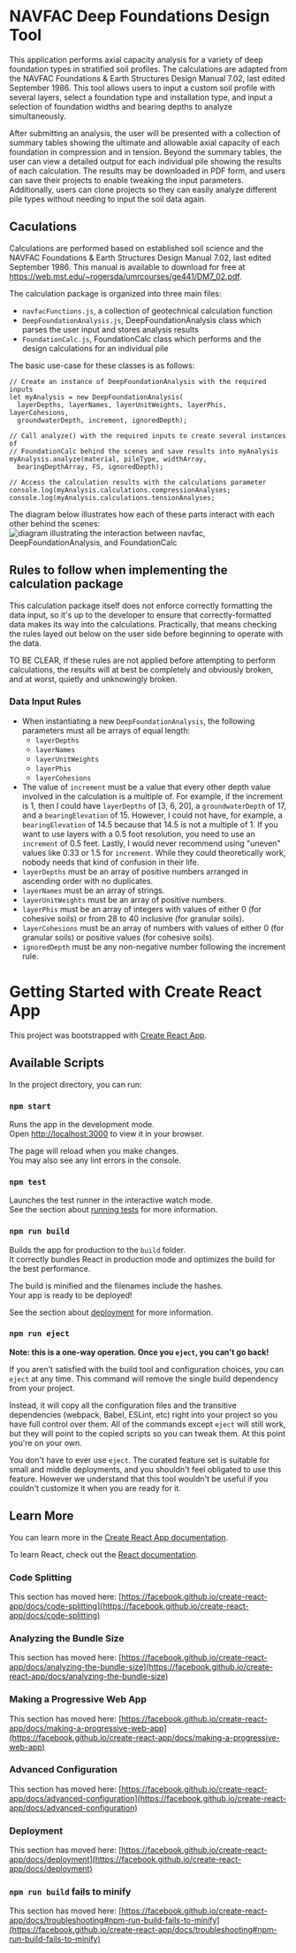 # NAVFAC Deep Foundations Design Tool
This application performs axial capacity analysis for a variety of deep foundation types in stratified soil profiles. The calculations are adapted from the NAVFAC Foundations & Earth Structures Design Manual 7.02, last edited September 1986. This tool allows users to input a custom soil profile with several layers, select a foundation type and installation type, and input a selection of foundation widths and bearing depths to analyze simultaneously. 

After submitting an analysis, the user will be presented with a collection of summary tables showing the ultimate and allowable axial capacity of each foundation in compression and in tension. Beyond the summary tables, the user can view a detailed output for each individual pile showing the results of each calculation. The results may be downloaded in PDF form, and users can save their projects to enable tweaking the input parameters. Additionally, users can clone projects so they can easily analyze different pile types without needing to input the soil data again. 

## Caculations
Calculations are performed based on established soil science and the NAVFAC Foundations & Earth Structures Design Manual 7.02, last edited September 1986. This manual is available to download for free at https://web.mst.edu/~rogersda/umrcourses/ge441/DM7_02.pdf.  

The calculation package is organized into three main files:
- `navfacFunctions.js`, a collection of geotechnical calculation function
- `DeepFoundationAnalysis.js`, DeepFoundationAnalysis class which parses the user input and stores analysis results
- `FoundationCalc.js`, FoundationCalc class which performs and the design calculations for an individual pile

The basic use-case for these classes is as follows:
```
// Create an instance of DeepFoundationAnalysis with the required inputs
let myAnalysis = new DeepFoundationAnalysis(
  layerDepths, layerNames, layerUnitWeights, layerPhis, layerCohesions,
  groundwaterDepth, increment, ignoredDepth);

// Call analyze() with the required inputs to create several instances of 
// FoundationCalc behind the scenes and save results into myAnalysis
myAnalysis.analyze(material, pileType, widthArray,
  bearingDepthArray, FS, ignoredDepth);

// Access the calculation results with the calculations parameter
console.log(myAnalysis.calculations.compressionAnalyses;
console.log(myAnalysis.calculations.tensionAnalyses; 
```

The diagram below illustrates how each of these parts interact with each other behind the scenes:
![diagram illustrating the interaction between navfac, DeepFoundationAnalysis, and FoundationCalc](src/img/navfac_class_interactions.svg)

## Rules to follow when implementing the calculation package
This calculation package itself does not enforce correctly formatting the data input, so it's up to the developer to ensure that correctly-formatted data makes its way into the calculations. Practically, that means checking the rules layed out below on the user side before beginning to operate with the data.

TO BE CLEAR, If these rules are not applied before attempting to perform calculations, the results will at best be completely and obviously broken, and at worst, quietly and unknowingly broken.

### Data Input Rules
- When instantiating a new `DeepFoundationAnalysis`, the following parameters must all be arrays of equal length:
  - `layerDepths`
  - `layerNames`
  - `layerUnitWeights`
  - `layerPhis`
  - `layerCohesions`
- The value of `increment` must be a value that every other depth value involved in the calculation is a multiple of. For example, if the increment is 1, then I could have `layerDepths` of [3, 6, 20], a `groundwaterDepth` of 17, and a `bearingElevation` of 15. However, I could not have, for example, a `bearingElevation` of 14.5 because that 14.5 is not a multiple of 1. If you want to use layers with a 0.5 foot resolution, you need to use an `increment` of 0.5 feet. Lastly, I would never recommend using "uneven" values like 0.33 or 1.5 for `increment`. While they could theoretically work, nobody needs that kind of confusion in their life.
- `layerDepths` must be an array of positive numbers arranged in ascending order with no duplicates.
- `layerNames` must be an array of strings.
- `layerUnitWeights` must be an array of positive numbers.
- `layerPhis` must be an array of integers with values of either 0 (for cohesive soils) or from 28 to 40 inclusive (for granular soils).
- `layerCohesions` must be an array of numbers with values of either 0 (for granular soils) or positive values (for cohesive soils).
- `ignoredDepth` must be any non-negative number following the increment rule. 




# Getting Started with Create React App

This project was bootstrapped with [Create React App](https://github.com/facebook/create-react-app).

## Available Scripts

In the project directory, you can run:

### `npm start`

Runs the app in the development mode.\
Open [http://localhost:3000](http://localhost:3000) to view it in your browser.

The page will reload when you make changes.\
You may also see any lint errors in the console.

### `npm test`

Launches the test runner in the interactive watch mode.\
See the section about [running tests](https://facebook.github.io/create-react-app/docs/running-tests) for more information.

### `npm run build`

Builds the app for production to the `build` folder.\
It correctly bundles React in production mode and optimizes the build for the best performance.

The build is minified and the filenames include the hashes.\
Your app is ready to be deployed!

See the section about [deployment](https://facebook.github.io/create-react-app/docs/deployment) for more information.

### `npm run eject`

**Note: this is a one-way operation. Once you `eject`, you can't go back!**

If you aren't satisfied with the build tool and configuration choices, you can `eject` at any time. This command will remove the single build dependency from your project.

Instead, it will copy all the configuration files and the transitive dependencies (webpack, Babel, ESLint, etc) right into your project so you have full control over them. All of the commands except `eject` will still work, but they will point to the copied scripts so you can tweak them. At this point you're on your own.

You don't have to ever use `eject`. The curated feature set is suitable for small and middle deployments, and you shouldn't feel obligated to use this feature. However we understand that this tool wouldn't be useful if you couldn't customize it when you are ready for it.

## Learn More

You can learn more in the [Create React App documentation](https://facebook.github.io/create-react-app/docs/getting-started).

To learn React, check out the [React documentation](https://reactjs.org/).

### Code Splitting

This section has moved here: [https://facebook.github.io/create-react-app/docs/code-splitting](https://facebook.github.io/create-react-app/docs/code-splitting)

### Analyzing the Bundle Size

This section has moved here: [https://facebook.github.io/create-react-app/docs/analyzing-the-bundle-size](https://facebook.github.io/create-react-app/docs/analyzing-the-bundle-size)

### Making a Progressive Web App

This section has moved here: [https://facebook.github.io/create-react-app/docs/making-a-progressive-web-app](https://facebook.github.io/create-react-app/docs/making-a-progressive-web-app)

### Advanced Configuration

This section has moved here: [https://facebook.github.io/create-react-app/docs/advanced-configuration](https://facebook.github.io/create-react-app/docs/advanced-configuration)

### Deployment

This section has moved here: [https://facebook.github.io/create-react-app/docs/deployment](https://facebook.github.io/create-react-app/docs/deployment)

### `npm run build` fails to minify

This section has moved here: [https://facebook.github.io/create-react-app/docs/troubleshooting#npm-run-build-fails-to-minify](https://facebook.github.io/create-react-app/docs/troubleshooting#npm-run-build-fails-to-minify)
